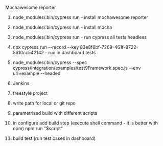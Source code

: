 Mochawesome reporter
1. node_modules/.bin/cypress run - install mochawesome reporter
2. node_modules/.bin/cypress run - install mocha

1. node_modules/.bin/cypress run - run cypress all tests headless
2. npx cypress run --record --key 83e8f6bf-7269-461f-8722-5610cc542142 - run in dashboard tests
3. node_modules/.bin/cypress --spec cypress/integration/examples/test9Framework.spec.js --env url=example --headed

1. Jenkins
2. freestyle project
3. write path for local or git repo
4. parametrized build with different scripts
5. in configure add build step (execute shell command - it is better with npm) npm run "$script"
6. build test (run test cases in dashboard) 
